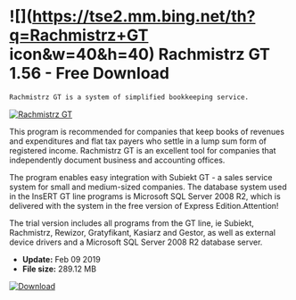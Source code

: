 # ![](https://tse2.mm.bing.net/th?q=Rachmistrz+GT icon&w=40&h=40) Rachmistrz GT 1.56 - Free Download

```sh
Rachmistrz GT is a system of simplified bookkeeping service.
```
[![Rachmistrz GT](https://gallery.dpcdn.pl/imgc/Tools/1268/g_-_420x350_1.5_-_x20101220121118_00.png)](https://softexe.net/win/business/finance/rachmistrz-gt:apbd.html)

This program is recommended for companies that keep books of revenues and expenditures and flat tax payers who settle in a lump sum form of registered income. Rachmistrz GT is an excellent tool for companies that independently document business and accounting offices.
 
 The program enables easy integration with Subiekt GT - a sales service system for small and medium-sized companies. The database system used in the InsERT GT line programs is Microsoft SQL Server 2008 R2, which is delivered with the system in the free version of Express Edition.Attention!
 
 The trial version includes all programs from the GT line, ie Subiekt, Rachmistrz, Rewizor, Gratyfikant, Kasiarz and Gestor, as well as external device drivers and a Microsoft SQL Server 2008 R2 database server.


- **Update:** Feb 09 2019
- **File size:** 289.12 MB

[![Download](https://cdn.softexe.net/static/img/download.png)](https://softexe.net/win/business/finance/rachmistrz-gt:apbd.html)

